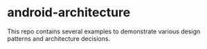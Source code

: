 # android-architecture
This repo contains several examples to demonstrate various design patterns and architecture decisions.

